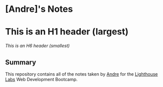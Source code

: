 # [Andre]'s Notes

# This is an H1 header (largest)
###### This is an H6 header (smallest)

## Summary 

This repository contains all of the notes taken by [Andre](https://github.com/WhitexFlame) for the [Lighthouse Labs](https://www.lighthouselabs.ca/en) Web Development Bootcamp.

